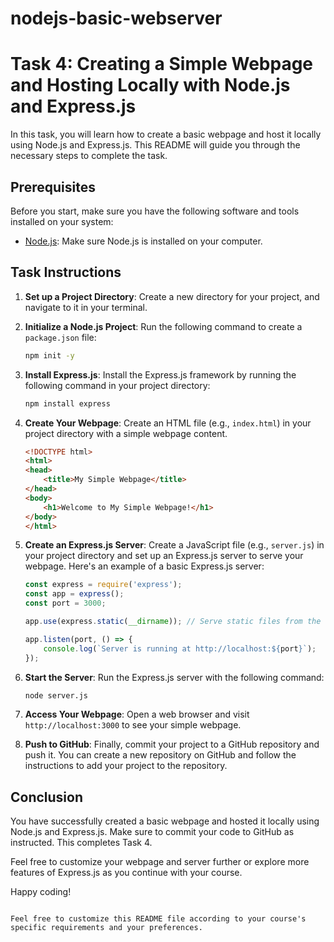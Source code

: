 # nodejs-basic-webserver


# Task 4: Creating a Simple Webpage and Hosting Locally with Node.js and Express.js

In this task, you will learn how to create a basic webpage and host it locally using Node.js and Express.js. This README will guide you through the necessary steps to complete the task.

## Prerequisites

Before you start, make sure you have the following software and tools installed on your system:

- [Node.js](https://nodejs.org/): Make sure Node.js is installed on your computer.

## Task Instructions

1. **Set up a Project Directory**: Create a new directory for your project, and navigate to it in your terminal.

2. **Initialize a Node.js Project**: Run the following command to create a `package.json` file:

   ```bash
   npm init -y
   ```

3. **Install Express.js**: Install the Express.js framework by running the following command in your project directory:

   ```bash
   npm install express
   ```

4. **Create Your Webpage**: Create an HTML file (e.g., `index.html`) in your project directory with a simple webpage content.

   ```html
   <!DOCTYPE html>
   <html>
   <head>
       <title>My Simple Webpage</title>
   </head>
   <body>
       <h1>Welcome to My Simple Webpage!</h1>
   </body>
   </html>
   ```

5. **Create an Express.js Server**: Create a JavaScript file (e.g., `server.js`) in your project directory and set up an Express.js server to serve your webpage. Here's an example of a basic Express.js server:

   ```javascript
   const express = require('express');
   const app = express();
   const port = 3000;

   app.use(express.static(__dirname)); // Serve static files from the current directory

   app.listen(port, () => {
       console.log(`Server is running at http://localhost:${port}`);
   });
   ```

6. **Start the Server**: Run the Express.js server with the following command:

   ```bash
   node server.js
   ```

7. **Access Your Webpage**: Open a web browser and visit `http://localhost:3000` to see your simple webpage.

8. **Push to GitHub**: Finally, commit your project to a GitHub repository and push it. You can create a new repository on GitHub and follow the instructions to add your project to the repository.

## Conclusion

You have successfully created a basic webpage and hosted it locally using Node.js and Express.js. Make sure to commit your code to GitHub as instructed. This completes Task 4.

Feel free to customize your webpage and server further or explore more features of Express.js as you continue with your course.

Happy coding!
```

Feel free to customize this README file according to your course's specific requirements and your preferences.
